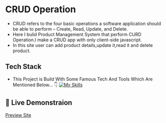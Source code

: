 # CRUD Operation

- CRUD refers to the four basic operations a software application should be able to perform – Create, Read, Update, and Delete.
- Here I bulid Product Management System that perform CURD Operation.I make a CRUD app with only client-side javascript.
- In this site user can add product details,update it,read it and delete product.

## Tech Stack

- This Project is Build With Some Famous Tech And Tools Which Are Mentioned Below... 👇
  [![My Skills](https://skillicons.dev/icons?i=js,html,css,bootstrap,vscode,git,github)](https://skillicons.dev)

## 🚀 Live Demonstraion

[Preview Site](https://jupinsimform.github.io/CRUD-app/)
